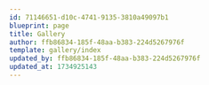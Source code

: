 ```yaml
---
id: 71146651-d10c-4741-9135-3810a49097b1
blueprint: page
title: Gallery
author: ffb86834-185f-48aa-b383-224d5267976f
template: gallery/index
updated_by: ffb86834-185f-48aa-b383-224d5267976f
updated_at: 1734925143
---
```

